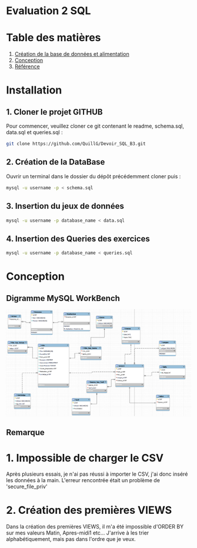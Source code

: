 # Evaluation 2 SQL

# Table des matières

1. [Création de la base de données et alimentation](#installation)
2. [Conception](#conception)
3. [Référence](#référence)

# Installation

## 1. Cloner le projet GITHUB
Pour commencer, veuillez cloner ce git contenant le readme, schema.sql, data.sql et queries.sql :

```bash
git clone https://github.com/QuillG/Devoir_SQL_B3.git
```

## 2. Création de la DataBase
Ouvrir un terminal dans le dossier du dépôt précédemment cloner puis :

```bash
mysql -u username -p < schema.sql
```

## 3. Insertion du jeux de données

```bash
mysql -u username -p database_name < data.sql
```

## 4. Insertion des Queries des exercices 

```bash
mysql -u username -p database_name < queries.sql
```

# Conception

## Digramme MySQL WorkBench

![MCD](/MCD.png)


## Remarque

# 1. Impossible de charger le CSV
Après plusieurs essais, je n'ai pas réussi à importer le CSV, j'ai donc inséré les données à la main. L'erreur rencontrée était un problème de 'secure_file_priv'

# 2. Création des premières VIEWS
Dans la création des premières VIEWS, il m'a été impossible d'ORDER BY sur mes valeurs Matin, Apres-midi1 etc... J'arrive à les trier alphabétiquement, mais pas dans l'ordre que je veux.     














